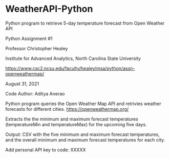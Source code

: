 # WeatherAPI-Python
Python program to retrieve 5-day temperature forecast from Open Weather API

Python Assignment #1

Professor Christopher Healey

Institute for Advanced Analytics, North Carolina State University

https://www.csc2.ncsu.edu/faculty/healey/msa/python/assn-openweathermap/

August 31, 2021

Code Author: Aditya Anerao


Python program queries the Open Weather Map API and retrivies weather forecasts for different cities.
https://openweathermap.org/

Extracts the the minimum and maximum forecast temperatures (temperatureMin and temperatureMax) for the upcoming five days.

Output: CSV with the five minimum and maximum forecast temperatures, and the overall minimum and maximum forecast temperatures for each city.

Add personal API key to code: XXXXX
